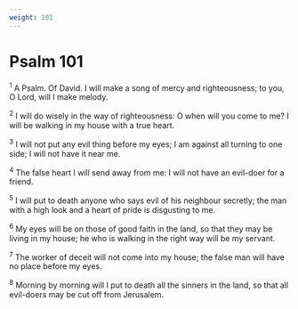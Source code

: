 ```yaml
---
weight: 101
---
```


# Psalm 101

<sup>1</sup> A Psalm. Of David. I will make a song of mercy and righteousness; to you, O Lord, will I make melody. 

<sup>2</sup> I will do wisely in the way of righteousness: O when will you come to me? I will be walking in my house with a true heart. 

<sup>3</sup> I will not put any evil thing before my eyes; I am against all turning to one side; I will not have it near me. 

<sup>4</sup> The false heart I will send away from me: I will not have an evil-doer for a friend. 

<sup>5</sup> I will put to death anyone who says evil of his neighbour secretly; the man with a high look and a heart of pride is disgusting to me. 

<sup>6</sup> My eyes will be on those of good faith in the land, so that they may be living in my house; he who is walking in the right way will be my servant. 

<sup>7</sup> The worker of deceit will not come into my house; the false man will have no place before my eyes. 

<sup>8</sup> Morning by morning will I put to death all the sinners in the land, so that all evil-doers may be cut off from Jerusalem. 


